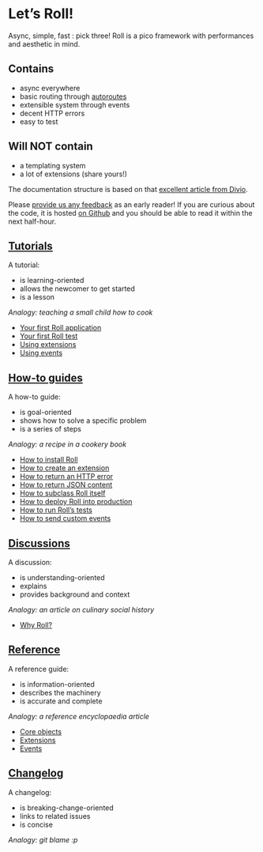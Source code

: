 # Let’s Roll!

Async, simple, fast : pick three! Roll is a pico framework with
performances and aesthetic in mind.


## Contains

* async everywhere
* basic routing through [autoroutes](https://github.com/pyrates/autoroutes)
* extensible system through events
* decent HTTP errors
* easy to test


## Will NOT contain

* a templating system
* a lot of extensions (share yours!)


The documentation structure is based on that
[excellent article from Divio](https://www.divio.com/en/blog/documentation/).

Please [provide us any feedback](https://github.com/pyrates/roll/issues/new)
as an early reader! If you are curious about the code, it is hosted
[on Github](https://github.com/pyrates/roll/blob/master/roll/__init__.py)
and you should be able to read it within the next half-hour.


## [Tutorials](tutorials.md)

A tutorial:

* is learning-oriented
* allows the newcomer to get started
* is a lesson

*Analogy: teaching a small child how to cook*

* [Your first Roll application](tutorials.md#your-first-roll-application)
* [Your first Roll test](tutorials.md#your-first-roll-test)
* [Using extensions](tutorials.md#using-extensions)
* [Using events](tutorials.md#using-events)


## [How-to guides](how-to-guides.md)

A how-to guide:

* is goal-oriented
* shows how to solve a specific problem
* is a series of steps

*Analogy: a recipe in a cookery book*

* [How to install Roll](how-to-guides.md#how-to-install-roll)
* [How to create an extension](how-to-guides.md#how-to-create-an-extension)
* [How to return an HTTP error](how-to-guides.md#how-to-return-an-http-error)
* [How to return JSON content](how-to-guides.md#how-to-return-json-content)
* [How to subclass Roll itself](how-to-guides.md#how-to-subclass-roll-itself)
* [How to deploy Roll into production](how-to-guides.md#how-to-deploy-roll-into-production)
* [How to run Roll’s tests](how-to-guides.md#how-to-run-rolls-tests)
* [How to send custom events](how-to-guides.md#how-to-send-custom-events)


## [Discussions](discussions.md)

A discussion:

* is understanding-oriented
* explains
* provides background and context

*Analogy: an article on culinary social history*

* [Why Roll?](discussions.md#why-roll)


## [Reference](reference.md)

A reference guide:

* is information-oriented
* describes the machinery
* is accurate and complete

*Analogy: a reference encyclopaedia article*

* [Core objects](reference.md#core-objects)
* [Extensions](reference.md#extensions)
* [Events](reference.md#events)


## [Changelog](changelog.md)

A changelog:

* is breaking-change-oriented
* links to related issues
* is concise

*Analogy: git blame :p*
